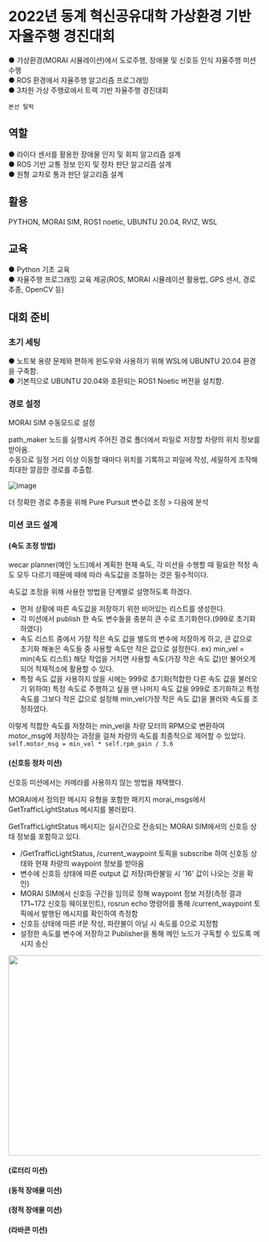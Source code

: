 # 2022년 동계 혁신공유대학 가상환경 기반 자율주행 경진대회

● 가상환경(MORAI 시뮬레이션)에서 도로주행, 장애물 및 신호등 인식 자율주행 미션 수행  
● ROS 환경에서 자율주행 알고리즘 프로그래밍  
● 3차원 가상 주행로에서 트랙 기반 자율주행 경진대회

```본선 탈락```
## 역할
● 라이다 센서를 활용한 장애물 인지 및 회피 알고리즘 설계    
● ROS 기반 교통 정보 인지 및 정차 판단 알고리즘 설계    
● 원형 교차로 통과 판단 알고리즘 설계

## 활용
PYTHON, MORAI SIM, ROS1 noetic, UBUNTU 20.04, RVIZ, WSL

## 교육
● Python 기초 교육  
● 자율주행 프로그래밍 교육 제공(ROS, MORAI 시뮬레이션 활용법, GPS 센서, 경로 추종, OpenCV 등)  

## 대회 준비
### 초기 세팅
● 노트북 용량 문제와 편하게 윈도우와 사용하기 위해 WSL에 UBUNTU 20.04 환경을 구축함.  
● 기본적으로 UBUNTU 20.04와 호환되는 ROS1 Noetic 버전을 설치함.

### 경로 설정
MORAI SIM 수동모드로 설정

path_maker 노드를 실행시켜 주어진 경로 폴더에서 파일로 저장할 차량의 위치 정보를 받아옴.  
수동으로 일정 거리 이상 이동할 때마다 위치를 기록하고 파일에 작성, 세밀하게 조작해 최대한 깔끔한 경로를 추출함.

![image](https://github.com/khw274/VEAC-2022/assets/125671828/019d9230-e1f3-47a6-8ae0-34f3928cc3e9)  

더 정확한 경로 추종을 위해 Pure Pursuit 변수값 조정 > 다음에 분석

### 미션 코드 설계
#### (속도 조정 방법)
wecar planner(메인 노드)에서 계획한 현재 속도, 각 미션을 수행할 때 필요한 적정 속도 모두 다르기 때문에 때에 따라 속도값을 조절하는 것은 필수적이다.

속도값 조정을 위해 사용한 방법을 단계별로 설명하도록 하겠다.
- 먼저 상황에 따른 속도값을 저장하기 위한 비어있는 리스트를 생성한다.
- 각 미션에서 publish 한 속도 변수들을 충분히 큰 수로 초기화한다.(999로 초기화 하였다)
- 속도 리스트 중에서 가장 작은 속도 값을 별도의 변수에 저장하게 하고, 큰 값으로 초기화 해놓은 속도들 중 사용할 속도만 작은 값으로 설정한다.  ex) min_vel = min(속도 리스트)
  해당 작업을 거치면 사용할 속도(가장 작은 속도 값)만 불어오게 되어 적재적소에 활용할 수 있다.
- 특정 속도 값을 사용하지 않을 시에는 999로 초기화(적합한 다른 속도 값을 불러오기 위하여)
  특정 속도로 주행하고 싶을 땐 나머지 속도 값을 999로 초기화하고 특정 속도를 그보다 작은 값으로 설정해 min_vel(가장 작은 속도 값)을 불러와 속도를 조정하였다.

이렇게 적합한 속도를 저장하는 min_vel을 차량 모터의 RPM으로 변환하여 motor_msg에 저장하는 과정을 걸쳐 차량의 속도를 최종적으로 제어할 수 있었다.  
```self.motor_msg = min_vel * self.rpm_gain / 3.6```

#### (신호등 정차 미션)
신호등 미션에서는 카메라를 사용하지 않는 방법을 채택했다.

MORAI에서 정의한 메시지 유형을 포함한 패키지 morai_msgs에서 GetTrafficLightStatus 메시지를 불러왔다. 

GetTrafficLightStatus 메시지는 실시간으로 전송되는 MORAI SIM에서의 신호등 상태 정보를 포함하고 있다. 

- /GetTrafficLightStatus, /current_waypoint 토픽을 subscribe 하여 신호등 상태와 현재 차량의 waypoint 정보를 받아옴
- 변수에 신호등 상태에 따른 output 값 저장(파란불일 시 '16' 값이 나오는 것을 확인)
- MORAI SIM에서 신호등 구간을 임의로 정해 waypoint 정보 저장(측정 결과 171~172 신호등 웨이포인트), rosrun echo 명령어를 통해 /current_waypoint 토픽에서 발행된 메시지를 확인하여 측정함 
- 신호등 상태에 따른 if문 작성, 파란불이 아닐 시 속도를 0으로 지정함
- 설정한 속도를 변수에 저장하고 Publisher을 통해 메인 노드가 구독할 수 있도록 메시지 송신
<img src="https://github.com/khw274/VEAC-2022/assets/125671828/90d58a0f-d136-4eae-850a-995858a92341" width="700" height="400"/>

#### (로터리 미션)

#### (동적 장애물 미션)

#### (정적 장애물 미션)

#### (라바콘 미션)
